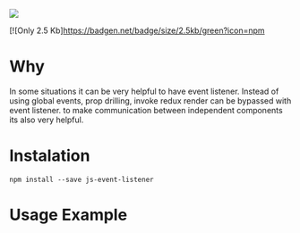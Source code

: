![](https://i.ibb.co/p48WrSR/JS-EVENT-LISTENER.png)

[![Only 2.5 Kb]https://badgen.net/badge/size/2.5kb/green?icon=npm


# Why

In some situations it can be very helpful to have event listener. Instead of using global events, prop drilling, invoke redux render can be bypassed with event listener. to make communication between independent components its also very helpful.

# Instalation

```
npm install --save js-event-listener
```

# Usage Example
